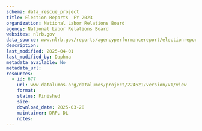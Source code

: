 ```yaml
---
schema: data_rescue_project 
title: Election Reports  FY 2023
organization: National Labor Relations Board
agency: National Labor Relations Board
websites: nlrb.gov
data_source: www.nlrb.gov/reports/agencyperformancereport/electionreports/electionreportsfy2023
description: 
last_modified: 2025-04-01
last_modified_by: Daphna
metadata_available: No
metadata_url: 
resources:
  - id: 677
    url: www.datalumos.org/datalumos/project/224621/version/V1/view
    format: 
    status: Finished
    size: 
    download_date: 2025-03-28
    maintainer: DRP, DL
    notes: 
---
```

